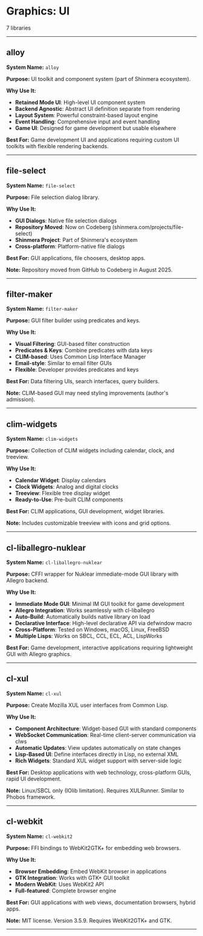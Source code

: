# Graphics: UI

7 libraries

---

## alloy

**System Name:** `alloy`

**Purpose:** UI toolkit and component system (part of Shinmera ecosystem).

**Why Use It:**
- **Retained Mode UI**: High-level UI component system
- **Backend Agnostic**: Abstract UI definition separate from rendering
- **Layout System**: Powerful constraint-based layout engine
- **Event Handling**: Comprehensive input and event handling
- **Game UI**: Designed for game development but usable elsewhere

**Best For:** Game development UI and applications requiring custom UI toolkits with flexible rendering backends.

---


## file-select

**System Name:** `file-select`

**Purpose:** File selection dialog library.

**Why Use It:**
- **GUI Dialogs**: Native file selection dialogs
- **Repository Moved**: Now on Codeberg (shinmera.com/projects/file-select)
- **Shinmera Project**: Part of Shinmera's ecosystem
- **Cross-platform**: Platform-native file dialogs

**Best For:** GUI applications, file choosers, desktop apps.

**Note:** Repository moved from GitHub to Codeberg in August 2025.

---


## filter-maker

**System Name:** `filter-maker`

**Purpose:** GUI filter builder using predicates and keys.

**Why Use It:**
- **Visual Filtering**: GUI-based filter construction
- **Predicates & Keys**: Combine predicates with data keys
- **CLIM-based**: Uses Common Lisp Interface Manager
- **Email-style**: Similar to email filter GUIs
- **Flexible**: Developer provides predicates and keys

**Best For:** Data filtering UIs, search interfaces, query builders.

**Note:** CLIM-based GUI may need styling improvements (author's admission).

---


## clim-widgets

**System Name:** `clim-widgets`

**Purpose:** Collection of CLIM widgets including calendar, clock, and treeview.

**Why Use It:**
- **Calendar Widget**: Display calendars
- **Clock Widgets**: Analog and digital clocks
- **Treeview**: Flexible tree display widget
- **Ready-to-Use**: Pre-built CLIM components

**Best For:** CLIM applications, GUI development, widget libraries.

**Note:** Includes customizable treeview with icons and grid options.

---


## cl-liballegro-nuklear

**System Name:** `cl-liballegro-nuklear`

**Purpose:** CFFI wrapper for Nuklear immediate-mode GUI library with Allegro backend.

**Why Use It:**
- **Immediate Mode GUI**: Minimal IM GUI toolkit for game development
- **Allegro Integration**: Works seamlessly with cl-liballegro
- **Auto-Build**: Automatically builds native library on load
- **Declarative Interface**: High-level declarative API via defwindow macro
- **Cross-Platform**: Tested on Windows, macOS, Linux, FreeBSD
- **Multiple Lisps**: Works on SBCL, CCL, ECL, ACL, LispWorks

**Best For:** Game development, interactive applications requiring lightweight GUI with Allegro graphics.

---


## cl-xul

**System Name:** `cl-xul`

**Purpose:** Create Mozilla XUL user interfaces from Common Lisp.

**Why Use It:**
- **Component Architecture**: Widget-based GUI with standard components
- **WebSocket Communication**: Real-time client-server communication via clws
- **Automatic Updates**: View updates automatically on state changes
- **Lisp-Based UI**: Define interfaces directly in Lisp, no external XML
- **Rich Widgets**: Standard XUL widget support with server-side logic

**Best For:** Desktop applications with web technology, cross-platform GUIs, rapid UI development.

**Note:** Linux/SBCL only (IOlib limitation). Requires XULRunner. Similar to Phobos framework.

---


## cl-webkit

**System Name:** `cl-webkit2`

**Purpose:** FFI bindings to WebKit2GTK+ for embedding web browsers.

**Why Use It:**
- **Browser Embedding**: Embed WebKit browser in applications
- **GTK Integration**: Works with GTK+ GUI toolkit
- **Modern WebKit**: Uses WebKit2 API
- **Full-featured**: Complete browser engine

**Best For:** GUI applications with web views, documentation browsers, hybrid apps.

**Note:** MIT license. Version 3.5.9. Requires WebKit2GTK+ and GTK.

---



